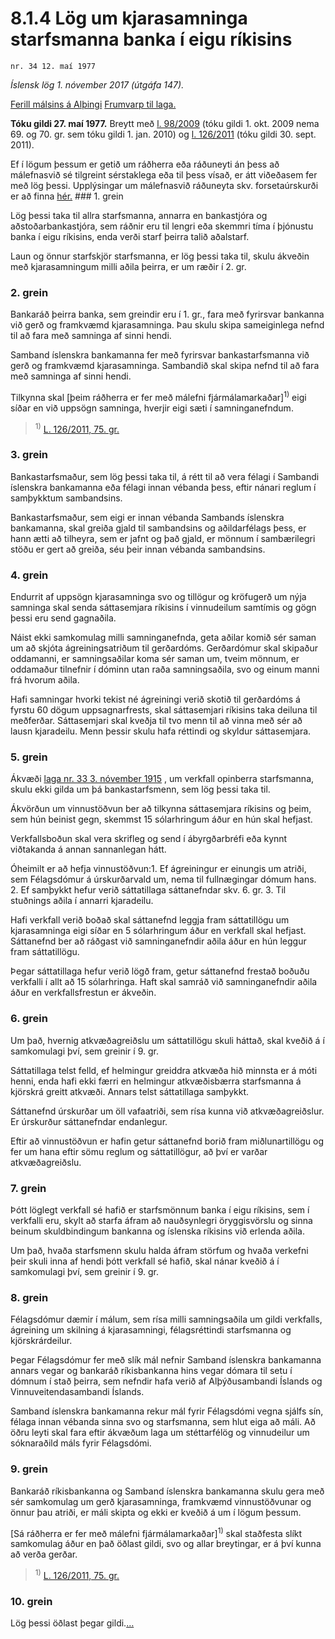 # 8.1.4 Lög um kjarasamninga starfsmanna banka í eigu ríkisins

`nr. 34 12. maí 1977`

_Íslensk lög 1. nóvember 2017 (útgáfa 147)._

[Ferill málsins á Alþingi](https://www.althingi.is/thingstorf/thingmalalistar-eftir-thingum/ferill/?ltg=98&mnr=230)
[Frumvarp til laga.](https://www.althingi.is/altext/98/s/pdf/0500.pdf)

**Tóku gildi 27. maí 1977.**
Breytt með
[l. 98/2009](https://althingi.is/altext/stjt/2009.098.html) (tóku gildi 1. okt. 2009 nema 69. og 70. gr. sem tóku gildi 1. jan. 2010) og
[l. 126/2011](https://althingi.is/altext/stjt/2011.126.html) (tóku gildi 30. sept. 2011).

Ef í lögum þessum er getið um ráðherra eða ráðuneyti án þess að málefnasvið sé tilgreint sérstaklega eða til þess vísað, er átt viðeðasem fer með lög þessi. Upplýsingar um málefnasvið ráðuneyta skv. forsetaúrskurði er að finna [hér.](2017015.md) ### 1. grein

Lög þessi taka til allra starfsmanna, annarra en bankastjóra og aðstoðarbankastjóra, sem ráðnir eru til lengri eða skemmri tíma í þjónustu banka í eigu ríkisins, enda verði starf þeirra talið aðalstarf.

Laun og önnur starfskjör starfsmanna, er lög þessi taka til, skulu ákveðin með kjarasamningum milli aðila þeirra, er um ræðir í 2. gr.

### 2. grein

Bankaráð þeirra banka, sem greindir eru í 1. gr., fara með fyrirsvar bankanna við gerð og framkvæmd kjarasamninga. Þau skulu skipa sameiginlega nefnd til að fara með samninga af sinni hendi.

Samband íslenskra bankamanna fer með fyrirsvar bankastarfsmanna við gerð og framkvæmd kjarasamninga. Sambandið skal skipa nefnd til að fara með samninga af sinni hendi.

Tilkynna skal [þeim ráðherra er fer með málefni fjármálamarkaðar]<sup>1)</sup> eigi síðar en við uppsögn samninga, hverjir eigi sæti í samninganefndum.

> <sup>1)</sup> [L. 126/2011, 75. gr.](https://althingi.is/altext/stjt/2011.126.html)

### 3. grein

Bankastarfsmaður, sem lög þessi taka til, á rétt til að vera félagi í Sambandi íslenskra bankamanna eða félagi innan vébanda þess, eftir nánari reglum í samþykktum sambandsins.

Bankastarfsmaður, sem eigi er innan vébanda Sambands íslenskra bankamanna, skal greiða gjald til sambandsins og aðildarfélags þess, er hann ætti að tilheyra, sem er jafnt og það gjald, er mönnum í sambærilegri stöðu er gert að greiða, séu þeir innan vébanda sambandsins.

### 4. grein

Endurrit af uppsögn kjarasamninga svo og tillögur og kröfugerð um nýja samninga skal senda sáttasemjara ríkisins í vinnudeilum samtímis og gögn þessi eru send gagnaðila.

Náist ekki samkomulag milli samninganefnda, geta aðilar komið sér saman um að skjóta ágreiningsatriðum til gerðardóms. Gerðardómur skal skipaður oddamanni, er samningsaðilar koma sér saman um, tveim mönnum, er oddamaður tilnefnir í dóminn utan raða samningsaðila, svo og einum manni frá hvorum aðila.

Hafi samningar hvorki tekist né ágreiningi verið skotið til gerðardóms á fyrstu 60 dögum uppsagnarfrests, skal sáttasemjari ríkisins taka deiluna til meðferðar. Sáttasemjari skal kveðja til tvo menn til að vinna með sér að lausn kjaradeilu. Menn þessir skulu hafa réttindi og skyldur sáttasemjara.

### 5. grein

Ákvæði [laga nr. 33 3. nóvember 1915](1915033.md) , um verkfall opinberra starfsmanna, skulu ekki gilda um þá bankastarfsmenn, sem lög þessi taka til.

Ákvörðun um vinnustöðvun ber að tilkynna sáttasemjara ríkisins og þeim, sem hún beinist gegn, skemmst 15 sólarhringum áður en hún skal hefjast.

Verkfallsboðun skal vera skrifleg og send í ábyrgðarbréfi eða kynnt viðtakanda á annan sannanlegan hátt.

Óheimilt er að hefja vinnustöðvun:1. Ef ágreiningur er einungis um atriði, sem Félagsdómur á úrskurðarvald um, nema til fullnægingar dómum hans.
2. Ef samþykkt hefur verið sáttatillaga sáttanefndar skv. 6. gr.
3. Til stuðnings aðila í annarri kjaradeilu.

Hafi verkfall verið boðað skal sáttanefnd leggja fram sáttatillögu um kjarasamninga eigi síðar en 5 sólarhringum áður en verkfall skal hefjast. Sáttanefnd ber að ráðgast við samninganefndir aðila áður en hún leggur fram sáttatillögu.

Þegar sáttatillaga hefur verið lögð fram, getur sáttanefnd frestað boðuðu verkfalli í allt að 15 sólarhringa. Haft skal samráð við samninganefndir aðila áður en verkfallsfrestun er ákveðin.

### 6. grein

Um það, hvernig atkvæðagreiðslu um sáttatillögu skuli háttað, skal kveðið á í samkomulagi því, sem greinir í 9. gr.

Sáttatillaga telst felld, ef helmingur greiddra atkvæða hið minnsta er á móti henni, enda hafi ekki færri en helmingur atkvæðisbærra starfsmanna á kjörskrá greitt atkvæði. Annars telst sáttatillaga samþykkt.

Sáttanefnd úrskurðar um öll vafaatriði, sem rísa kunna við atkvæðagreiðslur. Er úrskurður sáttanefndar endanlegur.

Eftir að vinnustöðvun er hafin getur sáttanefnd borið fram miðlunartillögu og fer um hana eftir sömu reglum og sáttatillögur, að því er varðar atkvæðagreiðslu.

### 7. grein

Þótt löglegt verkfall sé hafið er starfsmönnum banka í eigu ríkisins, sem í verkfalli eru, skylt að starfa áfram að nauðsynlegri öryggisvörslu og sinna beinum skuldbindingum bankanna og íslenska ríkisins við erlenda aðila.

Um það, hvaða starfsmenn skulu halda áfram störfum og hvaða verkefni þeir skuli inna af hendi þótt verkfall sé hafið, skal nánar kveðið á í samkomulagi því, sem greinir í 9. gr.

### 8. grein

Félagsdómur dæmir í málum, sem rísa milli samningsaðila um gildi verkfalls, ágreining um skilning á kjarasamningi, félagsréttindi starfsmanna og kjörskrárdeilur.

Þegar Félagsdómur fer með slík mál nefnir Samband íslenskra bankamanna annars vegar og bankaráð ríkisbankanna hins vegar dómara til setu í dómnum í stað þeirra, sem nefndir hafa verið af Alþýðusambandi Íslands og Vinnuveitendasambandi Íslands.

Samband íslenskra bankamanna rekur mál fyrir Félagsdómi vegna sjálfs sín, félaga innan vébanda sinna svo og starfsmanna, sem hlut eiga að máli. Að öðru leyti skal fara eftir ákvæðum laga um stéttarfélög og vinnudeilur um sóknaraðild máls fyrir Félagsdómi.

### 9. grein

Bankaráð ríkisbankanna og Samband íslenskra bankamanna skulu gera með sér samkomulag um gerð kjarasamninga, framkvæmd vinnustöðvunar og önnur þau atriði, er máli skipta og ekki er kveðið á um í lögum þessum.

[Sá ráðherra er fer með málefni fjármálamarkaðar]<sup>1)</sup> skal staðfesta slíkt samkomulag áður en það öðlast gildi, svo og allar breytingar, er á því kunna að verða gerðar.

> <sup>1)</sup> [L. 126/2011, 75. gr.](https://althingi.is/altext/stjt/2011.126.html)

### 10. grein

Lög þessi öðlast þegar gildi.[…](https://www.althingi.is/lagasafn/leidbeiningar/)
